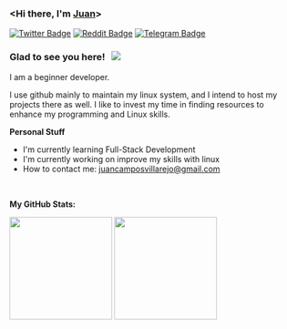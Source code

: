 <!-- List Of Websites-->
[twitter]: https://www.twitter.com/juxnillooo
[reddit]: https://www.reddit.com/user/jxtora
[telegram]: https://t.me/juxnillo
[github]: https://www.github.com/juxnillo
[gmail]: mailto:juancamposvillarejo@gmail.com
[paypal]: [https://paypal.me/jxtora?country.x=ES&locale.x=es_ES]


### <Hi there, I'm <a href="https://x.com/juxnillooo" target="_blank">Juan</a>>
[![Twitter Badge](https://img.shields.io/badge/-Twitter-000000?style=flat-square&logo=X&logoColor=white)][twitter]
[![Reddit Badge](https://img.shields.io/badge/-Reddit-ff4500?style=flat-square&logo=reddit&logoColor=white)][reddit]
[![Telegram Badge](https://img.shields.io/badge/-Telegram-1c93e3?style=flat-square&logo=Telegram&logoColor=white)][telegram]

### Glad to see you here! &nbsp; ![](https://visitor-badge.laobi.icu/badge?page_id=juxnillo)

I am a beginner developer.

I use github mainly to maintain my linux system, and I intend to host my projects there as well.                                     I like to invest my time in finding resources to enhance my programming and Linux skills.

**Personal Stuff**

- I'm currently learning Full-Stack Development
- I'm currently working on improve my skills with linux
- How to contact me: [juancamposvillarejo@gmail.com][gmail]

</br>

**My GitHub Stats:**

<p>
  <img height="180em" src="https://github-readme-stats.vercel.app/api?username=juxnillo&show_icons=true&hide_border=true&&count_private=true&include_all_commits=true" />
  <img height="180em" src="https://github-readme-stats.vercel.app/api/top-langs/?username=juxnillo&exclude_repo=KNN-Image-Classification&show_icons=true&hide_border=true&layout=compact&langs_count=8"/>
</p>

